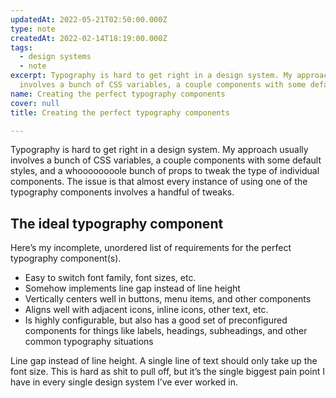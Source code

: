 ```yaml
---
updatedAt: 2022-05-21T02:50:00.000Z
type: note
createdAt: 2022-02-14T18:19:00.000Z
tags:
  - design systems
  - note
excerpt: Typography is hard to get right in a design system. My approach usually
  involves a bunch of CSS variables, a couple components with some default...
name: Creating the perfect typography components
cover: null
title: Creating the perfect typography components

---
```


Typography is hard to get right in a design system. My approach usually involves a bunch of CSS variables, a couple components with some default styles, and a whoooooooole bunch of props to tweak the type of individual components. The issue is that almost every instance of using one of the typography components involves a handful of tweaks.

## The ideal typography component

Here’s my incomplete, unordered list of requirements for the perfect typography component(s).

- Easy to switch font family, font sizes, etc.
- Somehow implements line gap instead of line height
- Vertically centers well in buttons, menu items, and other components
- Aligns well with adjacent icons, inline icons, other text, etc.
- Is highly configurable, but also has a good set of preconfigured components for things like labels, headings, subheadings, and other common typography situations



Line gap instead of line height. A single line of text should only take up the font size. This is hard as shit to pull off, but it’s the single biggest pain point I have in every single design system I’ve ever worked in.
